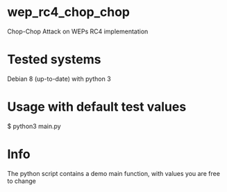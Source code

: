 # wep_rc4_chop_chop
Chop-Chop Attack on WEPs RC4 implementation

# Tested systems
Debian 8 (up-to-date) with python 3

# Usage with default test values
$ python3 main.py


# Info
The python script contains a demo main function, with values you are free to change